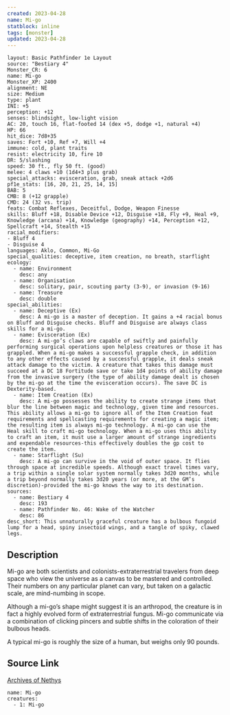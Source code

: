 ```yaml
---
created: 2023-04-28
name: Mi-go
statblock: inline
tags: [monster]
updated: 2023-04-28
---
```

```statblock
layout: Basic Pathfinder 1e Layout
source: "Bestiary 4"
Monster_CR: 6
name: Mi-go
Monster_XP: 2400
alignment: NE
size: Medium
type: plant
INI: +5
perception: +12
senses: blindsight, low-light vision
AC: 20, touch 16, flat-footed 14 (dex +5, dodge +1, natural +4)
HP: 66
hit_dice: 7d8+35
saves: Fort +10, Ref +7, Will +4
immune: cold, plant traits
resist: electricity 10, fire 10
DR: 5/slashing
speed: 30 ft., fly 50 ft. (good)
melee: 4 claws +10 (1d4+3 plus grab)
special_attacks: evisceration, grab, sneak attack +2d6
pf1e_stats: [16, 20, 21, 25, 14, 15]
BAB: 5
CMB: 8 (+12 grapple)
CMD: 24 (32 vs. trip)
feats: Combat Reflexes, Deceitful, Dodge, Weapon Finesse
skills: Bluff +18, Disable Device +12, Disguise +18, Fly +9, Heal +9, Knowledge (arcana) +14, Knowledge (geography) +14, Perception +12, Spellcraft +14, Stealth +15
racial_modifiers:
- Bluff 4
- Disguise 4
languages: Aklo, Common, Mi-Go
special_qualities: deceptive, item creation, no breath, starflight
ecology:
  - name: Environment
    desc: any
  - name: Organisation
    desc: solitary, pair, scouting party (3-9), or invasion (9-16)
  - name: Treasure
    desc: double
special_abilities:
  - name: Deceptive (Ex)
    desc: A mi-go is a master of deception. It gains a +4 racial bonus on Bluff and Disguise checks. Bluff and Disguise are always class skills for a mi-go.
  - name: Evisceration (Ex)
    desc: A mi-go’s claws are capable of swiftly and painfully performing surgical operations upon helpless creatures or those it has grappled. When a mi-go makes a successful grapple check, in addition to any other effects caused by a successful grapple, it deals sneak attack damage to the victim. A creature that takes this damage must succeed at a DC 18 Fortitude save or take 1d4 points of ability damage from the invasive surgery (the type of ability damage dealt is chosen by the mi-go at the time the evisceration occurs). The save DC is Dexterity-based.
  - name: Item Creation (Ex)
    desc: A mi-go possesses the ability to create strange items that blur the line between magic and technology, given time and resources. This ability allows a mi-go to ignore all of the Item Creation feat requirements and spellcasting requirements for creating a magic item; the resulting item is always mi-go technology. A mi-go can use the Heal skill to craft mi-go technology. When a mi-go uses this ability to craft an item, it must use a larger amount of strange ingredients and expendable resources-this effectively doubles the gp cost to create the item.
  - name: Starflight (Su)
    desc: A mi-go can survive in the void of outer space. It flies through space at incredible speeds. Although exact travel times vary, a trip within a single solar system normally takes 3d20 months, while a trip beyond normally takes 3d20 years (or more, at the GM’s discretion)-provided the mi-go knows the way to its destination.
sources:
  - name: Bestiary 4
    desc: 193
  - name: Pathfinder No. 46: Wake of the Watcher
    desc: 86
desc_short: This unnaturally graceful creature has a bulbous fungoid lump for a head, spiny insectoid wings, and a tangle of spiky, clawed legs.
```
## Description
Mi-go are both scientists and colonists-extraterrestrial travelers from deep space who view the universe as a canvas to be mastered and controlled. Their numbers on any particular planet can vary, but taken on a galactic scale, are mind-numbing in scope.

Although a mi-go’s shape might suggest it is an arthropod, the creature is in fact a highly evolved form of extraterrestrial fungus. Mi-go communicate via a combination of clicking pincers and subtle shifts in the coloration of their bulbous heads.

A typical mi-go is roughly the size of a human, but weighs only 90 pounds.
## Source Link
[Archives of Nethys](https://aonprd.com/MonsterDisplay.aspx?ItemName=Mi-go)
```encounter-table
name: Mi-go
creatures:
  - 1: Mi-go
```
